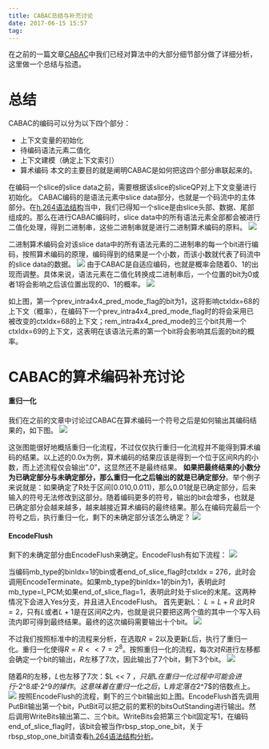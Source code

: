 ```yaml
---
title: CABAC总结与补充讨论
date: 2017-06-15 15:57
tag: 
---
```


在之前的一篇文章[CABAC](http://www.cnblogs.com/TaigaCon/p/5304563.html)中我们已经对算法中的大部分细节部分做了详细分析，这里做一个总结与拾遗。


# 总结
CABAC的编码可以分为以下四个部分：

* 上下文变量的初始化
* 待编码语法元素二值化
* 上下文建模（确定上下文索引）
* 算术编码
本文的主要目的就是阐明CABAC是如何把这四个部分串联起来的。

在编码一个slice的slice data之前，需要根据该slice的sliceQP对上下文变量进行初始化。
CABAC编码的是语法元素中slice data部分，也就是一个码流中的主体部分。在[h.264语法结构](http://www.cnblogs.com/TaigaCon/p/5215448.html)当中，我们已得知一个slice是由slice头部、数据、尾部组成的。那么在进行CABAC编码时，slice data中的所有语法元素全部都会被进行二值化处理，得到二进制串，这些二进制串就是进行二进制算术编码的原料。
[![](2017-06-15-cabac总结与补充讨论/421096-20170615155645118-897180997.png)](http://images2015.cnblogs.com/blog/421096/201706/421096-20170615155642665-2056501511.png)

二进制算术编码会对该slice data中的所有语法元素的二进制串的每一个bit进行编码，按照算术编码的原理，编码得到的结果是一个小数，而该小数就代表了码流中的slice data的数据。
[![](2017-06-15-cabac总结与补充讨论/421096-20170615155648478-1096855243.png)](http://images2015.cnblogs.com/blog/421096/201706/421096-20170615155646478-2042403766.png)
由于CABAC是自适应编码，也就是概率会随着0、1的出现而调整。具体来说，语法元素在二值化转换成二进制串后，一个位置的bit为0或者1将会影响之后该位置出现的0、1的概率。
[![](2017-06-15-cabac总结与补充讨论/421096-20170615155656306-2118477882.png)](http://images2015.cnblogs.com/blog/421096/201706/421096-20170615155653056-1502543234.png)

如上图，第一个prev_intra4x4_pred_mode_flag的bit为1，这将影响ctxIdx=68的上下文（概率），在编码下一个prev_intra4x4_pred_mode_flag时的将会采用已被改变的ctxIdx=68的上下文；rem_intra4x4_pred_mode的三个bit共用一个ctxIdx=69的上下文，这表明在该语法元素的第一个bit将会影响其后面的bit的概率。



# CABAC的算术编码补充讨论

#### 重归一化
我们在之前的文章中讨论过CABAC在算术编码一个符号之后是如何输出其编码结果的，如下图。
[![](2017-06-15-cabac总结与补充讨论/421096-20170615155700321-1446388230.png)](http://images2015.cnblogs.com/blog/421096/201706/421096-20170615155658571-945661215.png)

这张图能很好地概括重归一化流程，不过仅仅执行重归一化流程并不能得到算术编码的结果。以上述的0.0x为例，算术编码的结果应该是得到一个位于区间R内的小数，而上述流程仅会输出”.0”，这显然还不是最终结果。
**如果把最终结果的小数分为已确定部分与未确定部分，那么重归一化之后输出的就是已确定部分**。举个例子来说就是：如果确定了R处于区间[0.010,0.011)，那么0.01就是已确定部分，后来输入的符号无法修改到这部分。随着编码更多的符号，输出的bit会增多，也就是已确定部分会越来越多，越来越接近算术编码的最终结果。那么在编码完最后一个符号之后，执行重归一化，剩下的未确定部分该怎么确定？
[![](2017-06-15-cabac总结与补充讨论/421096-20170615155701806-163412830.png)](http://images2015.cnblogs.com/blog/421096/201706/421096-20170615155701243-821077390.png)


#### EncodeFlush
剩下的未确定部分由EncodeFlush来确定。EncodeFlush有如下流程：
[![](2017-06-15-cabac总结与补充讨论/421096-20170615155703368-159050930.png)](http://images2015.cnblogs.com/blog/421096/201706/421096-20170615155702728-378872752.png)

当编码mb_type的binIdx=1的bin或者end_of_slice_flag时ctxIdx = 276，此时会调用EncodeTerminate。如果mb_type的binIdx=1的bin为1，表明此时mb_type=I_PCM;如果end_of_slice_flag=1，表明此时处于slice的末尾。这两种情况下会进入Yes分支，并且进入EncodeFlush。
首先更新L：
$L = L + R$
此时$R=2$，只有$L$或者$L+1$是在区间$R$之内，也就是说只要把这两个值的其中一个写入码流内即可得到最终结果。最终的这次编码需要输出十个bit。
[![](2017-06-15-cabac总结与补充讨论/421096-20170615155705056-1231341073.png)](http://images2015.cnblogs.com/blog/421096/201706/421096-20170615155704087-1659966793.png)

不过我们按照标准中的流程来分析，在选取$R=2$以及更新$L$后，执行了重归一化。重归一化使得$R = R<<7 = 2^8$。按照重归一化的流程，每次对$R$进行左移都会确定一个bit的输出，$R$左移了7次，因此输出了7个bit，剩下3个bit。
[![](2017-06-15-cabac总结与补充讨论/421096-20170615155707571-1721559454.png)](http://images2015.cnblogs.com/blog/421096/201706/421096-20170615155706056-23924118.png)

随着$R$的左移，$L$也左移了7次：$L << 7 $，只是$L$在重归一化过程中可能会进行$-2^8$或$-2^9$的操作。这意味着在重归一化之后，$L$肯定落在$2^7$的倍数点上。
[![](2017-06-15-cabac总结与补充讨论/421096-20170615155717993-33074540.png)](http://images2015.cnblogs.com/blog/421096/201706/421096-20170615155709321-958993564.png)
按照EncodeFlush的流程，剩下的三个bit输出如上图。EncodeFlush首先调用PutBit输出第一个bit，PutBit可以把之前的累积的bitsOutStanding进行输出。然后调用WriteBits输出第二、三个bit。WriteBits会把第三个bit固定写1，在编码end_of_slice_flag时，该bit会被当作rbsp_stop_one_bit，关于rbsp_stop_one_bit请查看[h.264语法结构分析](http://www.cnblogs.com/TaigaCon/p/5215448.html)。











